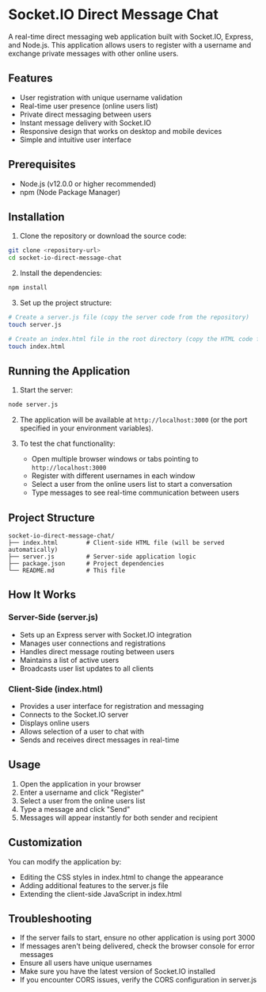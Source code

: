 # Socket.IO Direct Message Chat

A real-time direct messaging web application built with Socket.IO, Express, and Node.js. This application allows users to register with a username and exchange private messages with other online users.

## Features

* User registration with unique username validation
* Real-time user presence (online users list)
* Private direct messaging between users
* Instant message delivery with Socket.IO
* Responsive design that works on desktop and mobile devices
* Simple and intuitive user interface

## Prerequisites

* Node.js (v12.0.0 or higher recommended)
* npm (Node Package Manager)

## Installation

1. Clone the repository or download the source code:

```bash
git clone <repository-url>
cd socket-io-direct-message-chat
```

2. Install the dependencies:

```bash
npm install
```

3. Set up the project structure:

```bash
# Create a server.js file (copy the server code from the repository)
touch server.js

# Create an index.html file in the root directory (copy the HTML code from the repository)
touch index.html
```

## Running the Application

1. Start the server:

```bash
node server.js
```

2. The application will be available at `http://localhost:3000` (or the port specified in your environment variables).

3. To test the chat functionality:
   - Open multiple browser windows or tabs pointing to `http://localhost:3000`
   - Register with different usernames in each window
   - Select a user from the online users list to start a conversation
   - Type messages to see real-time communication between users

## Project Structure

```
socket-io-direct-message-chat/
├── index.html        # Client-side HTML file (will be served automatically)
├── server.js         # Server-side application logic
├── package.json      # Project dependencies
└── README.md         # This file
```

## How It Works

### Server-Side (server.js)
* Sets up an Express server with Socket.IO integration
* Manages user connections and registrations
* Handles direct message routing between users
* Maintains a list of active users
* Broadcasts user list updates to all clients

### Client-Side (index.html)
* Provides a user interface for registration and messaging
* Connects to the Socket.IO server
* Displays online users
* Allows selection of a user to chat with
* Sends and receives direct messages in real-time

## Usage

1. Open the application in your browser
2. Enter a username and click "Register"
3. Select a user from the online users list
4. Type a message and click "Send"
5. Messages will appear instantly for both sender and recipient

## Customization

You can modify the application by:
* Editing the CSS styles in index.html to change the appearance
* Adding additional features to the server.js file
* Extending the client-side JavaScript in index.html

## Troubleshooting

* If the server fails to start, ensure no other application is using port 3000
* If messages aren't being delivered, check the browser console for error messages
* Ensure all users have unique usernames
* Make sure you have the latest version of Socket.IO installed
* If you encounter CORS issues, verify the CORS configuration in server.js

